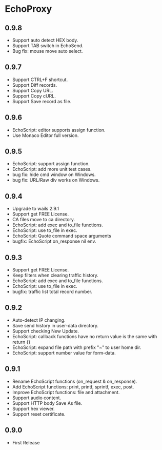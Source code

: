 # EchoProxy

## 0.9.8
* Support auto detect HEX body.
* Support TAB switch in EchoSend.
* Bug fix: mouse move auto select.

## 0.9.7
* Support CTRL+F shortcut.
* Support Diff records.
* Support Copy URL.
* Support Copy cURL.
* Support Save record as file.

## 0.9.6
* EchoScript: editor supports assign function.
* Use Monaco Editor full version.

## 0.9.5
* EchoScript: support assign function.
* EchoScript: add more unit test cases.
* bug fix: hide cmd window on Windows.
* bug fix: URL/Raw div works on Windows.

## 0.9.4
* Upgrade to wails 2.9.1
* Support get FREE License.
* CA files move to ca directory.
* EchoScript: add exec and to_file functions.
* EchoScript: use to_file in exec.
* EchoScript: Quote command space arguments
* bugfix: EchoScript on_response nil env.

## 0.9.3
* Support get FREE License.
* Keep filters when clearing traffic history.
* EchoScript: add exec and to_file functions.
* EchoScript: use to_file in exec.
* bugfix: traffic list total record number.

## 0.9.2
* Auto-detect IP changing.
* Save send history in user-data directory.
* Support checking New Update.
* EchoScript: callback functions have no return value is the same with return {}
* EchoScript: expand file path with prefix "~" to user home dir.
* EchoScript: support number value for form-data.

## 0.9.1
* Rename EchoScript functions (on_request & on_response).
* Add EchoScript functions: print, printf, sprintf, exec, post.
* Improve EchoScript functions: file and attachment.
* Support audio content.
* Support HTTP body Save As file.
* Support hex viewer.
* Support reset certificate.

## 0.9.0
* First Release
